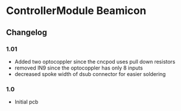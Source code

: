 # ControllerModule Beamicon
## Changelog
### 1.01
- Added two optocoppler since the cncpod uses pull down resistors
- removed IN9 since the optocoppler has only 8 inputs
- decreased spoke width of dsub connector for easier soldering
### 1.0
- Initial pcb